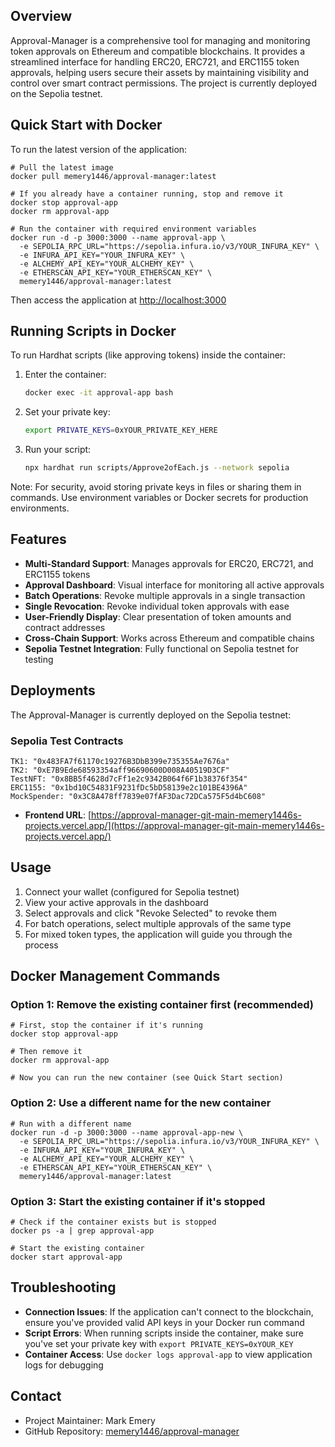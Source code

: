 
## Overview

Approval-Manager is a comprehensive tool for managing and monitoring token approvals on Ethereum and compatible blockchains. It provides a streamlined interface for handling ERC20, ERC721, and ERC1155 token approvals, helping users secure their assets by maintaining visibility and control over smart contract permissions. The project is currently deployed on the Sepolia testnet.

## Quick Start with Docker

To run the latest version of the application:

```shellscript
# Pull the latest image
docker pull memery1446/approval-manager:latest

# If you already have a container running, stop and remove it
docker stop approval-app
docker rm approval-app

# Run the container with required environment variables
docker run -d -p 3000:3000 --name approval-app \
  -e SEPOLIA_RPC_URL="https://sepolia.infura.io/v3/YOUR_INFURA_KEY" \
  -e INFURA_API_KEY="YOUR_INFURA_KEY" \
  -e ALCHEMY_API_KEY="YOUR_ALCHEMY_KEY" \
  -e ETHERSCAN_API_KEY="YOUR_ETHERSCAN_KEY" \
  memery1446/approval-manager:latest
```

Then access the application at [http://localhost:3000](http://localhost:3000)

## Running Scripts in Docker

To run Hardhat scripts (like approving tokens) inside the container:

1. Enter the container:
   ```bash
   docker exec -it approval-app bash
   ```

2. Set your private key:
   ```bash
   export PRIVATE_KEYS=0xYOUR_PRIVATE_KEY_HERE
   ```

3. Run your script:
   ```bash
   npx hardhat run scripts/Approve2ofEach.js --network sepolia
   ```

Note: For security, avoid storing private keys in files or sharing them in commands. Use environment variables or Docker secrets for production environments.

## Features

- **Multi-Standard Support**: Manages approvals for ERC20, ERC721, and ERC1155 tokens
- **Approval Dashboard**: Visual interface for monitoring all active approvals
- **Batch Operations**: Revoke multiple approvals in a single transaction
- **Single Revocation**: Revoke individual token approvals with ease
- **User-Friendly Display**: Clear presentation of token amounts and contract addresses
- **Cross-Chain Support**: Works across Ethereum and compatible chains
- **Sepolia Testnet Integration**: Fully functional on Sepolia testnet for testing

## Deployments

The Approval-Manager is currently deployed on the Sepolia testnet:

### Sepolia Test Contracts

```plaintext
TK1: "0x483FA7f61170c19276B3DbB399e735355Ae7676a"
TK2: "0xE7B9Ede68593354aff96690600D008A40519D3CF"
TestNFT: "0x8BB5f4628d7cFf1e2c9342B064f6F1b38376f354"
ERC1155: "0x1bd10C54831F9231fDc5bD58139e2c101BE4396A"
MockSpender: "0x3C8A478ff7839e07fAF3Dac72DCa575F5d4bC608"
```

- **Frontend URL**: [https://approval-manager-git-main-memery1446s-projects.vercel.app/](https://approval-manager-git-main-memery1446s-projects.vercel.app/)

## Usage

1. Connect your wallet (configured for Sepolia testnet)
2. View your active approvals in the dashboard
3. Select approvals and click "Revoke Selected" to revoke them
4. For batch operations, select multiple approvals of the same type
5. For mixed token types, the application will guide you through the process

## Docker Management Commands

### Option 1: Remove the existing container first (recommended)

```shellscript
# First, stop the container if it's running
docker stop approval-app

# Then remove it
docker rm approval-app

# Now you can run the new container (see Quick Start section)
```

### Option 2: Use a different name for the new container

```shellscript
# Run with a different name
docker run -d -p 3000:3000 --name approval-app-new \
  -e SEPOLIA_RPC_URL="https://sepolia.infura.io/v3/YOUR_INFURA_KEY" \
  -e INFURA_API_KEY="YOUR_INFURA_KEY" \
  -e ALCHEMY_API_KEY="YOUR_ALCHEMY_KEY" \
  -e ETHERSCAN_API_KEY="YOUR_ETHERSCAN_KEY" \
  memery1446/approval-manager:latest
```

### Option 3: Start the existing container if it's stopped

```shellscript
# Check if the container exists but is stopped
docker ps -a | grep approval-app

# Start the existing container
docker start approval-app
```

## Troubleshooting

- **Connection Issues**: If the application can't connect to the blockchain, ensure you've provided valid API keys in your Docker run command
- **Script Errors**: When running scripts inside the container, make sure you've set your private key with `export PRIVATE_KEYS=0xYOUR_KEY`
- **Container Access**: Use `docker logs approval-app` to view application logs for debugging

## Contact

- Project Maintainer: Mark Emery
- GitHub Repository: [memery1446/approval-manager](https://github.com/memery1446/approval-manager)
```